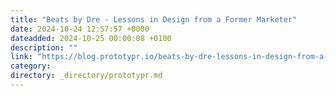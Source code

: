 ```yaml
---
title: "Beats by Dre - Lessons in Design from a Former Marketer"
date: 2024-10-24 12:57:57 +0000
dateadded: 2024-10-25 00:00:08 +0100
description: ""
link: "https://blog.prototypr.io/beats-by-dre-lessons-in-design-from-a-former-marketer-9cc5dff46ce2?source=rss----eb297ea1161a---4"
category:
directory: _directory/prototypr.md
---
```

